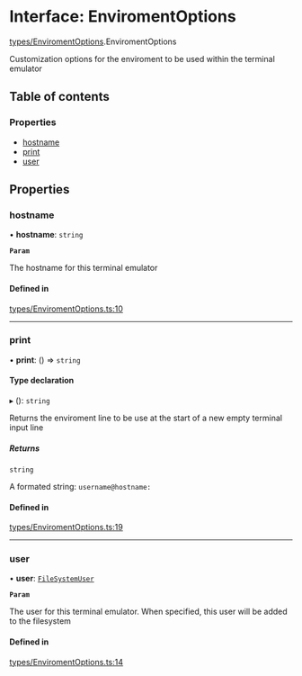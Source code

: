 # Interface: EnviromentOptions

[types/EnviromentOptions](../wiki/types.EnviromentOptions).EnviromentOptions

Customization options for the enviroment to be used within the terminal emulator

## Table of contents

### Properties

- [hostname](../wiki/types.EnviromentOptions.EnviromentOptions#hostname)
- [print](../wiki/types.EnviromentOptions.EnviromentOptions#print)
- [user](../wiki/types.EnviromentOptions.EnviromentOptions#user)

## Properties

### hostname

• **hostname**: `string`

**`Param`**

The hostname for this terminal emulator

#### Defined in

[types/EnviromentOptions.ts:10](https://github.com/LucEnden/unix-terminal-emulator/blob/9acf7af/src/types/EnviromentOptions.ts#L10)

___

### print

• **print**: () => `string`

#### Type declaration

▸ (): `string`

Returns the enviroment line to be use at the start of a new empty terminal input line

##### Returns

`string`

A formated string: ```username@hostname:```

#### Defined in

[types/EnviromentOptions.ts:19](https://github.com/LucEnden/unix-terminal-emulator/blob/9acf7af/src/types/EnviromentOptions.ts#L19)

___

### user

• **user**: [`FileSystemUser`](../wiki/types.FileSystemUser.FileSystemUser)

**`Param`**

The user for this terminal emulator. When specified, this user will be added to the filesystem

#### Defined in

[types/EnviromentOptions.ts:14](https://github.com/LucEnden/unix-terminal-emulator/blob/9acf7af/src/types/EnviromentOptions.ts#L14)
